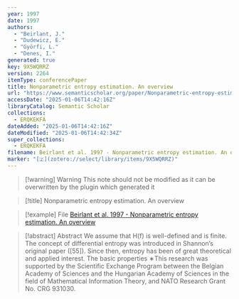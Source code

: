 ```yaml
---
year: 1997
date: 1997
authors:
  - "Beirlant, J."
  - "Dudewicz, E."
  - "Györfi, L."
  - "Denes, I."
generated: true
key: 9X5WQRRZ
version: 2264
itemType: conferencePaper
title: Nonparametric entropy estimation. An overview
url: "https://www.semanticscholar.org/paper/Nonparametric-entropy-estimation.-An-overview-Beirlant-Dudewicz/14ba9dccf06355d1c6478b843ccb8f56d7374409"
accessDate: "2025-01-06T14:42:16Z"
libraryCatalog: Semantic Scholar
collections:
  - ERQKEKFA
dateAdded: "2025-01-06T14:42:16Z"
dateModified: "2025-01-06T14:42:34Z"
super_collections:
  - ERQKEKFA
filename: Beirlant et al. 1997 - Nonparametric entropy estimation. An overview
marker: "[🇿](zotero://select/library/items/9X5WQRRZ)"
---
```


>[!warning] Warning
> This note should not be modified as it can be overwritten by the plugin which generated it

> [!title] Nonparametric entropy estimation. An overview

> [!example] File
> [Beirlant et al. 1997 - Nonparametric entropy estimation. An overview](Beirlant%20et%20al.%201997%20-%20Nonparametric%20entropy%20estimation.%20An%20overview.pdf)

> [!abstract] Abstract
> We assume that H(f) is well-defined and is finite. The concept of differential entropy was introduced in Shannon’s original paper ([55]). Since then, entropy has been of great theoretical and applied interest. The basic properties ∗This research was supported by the Scientific Exchange Program between the Belgian Academy of Sciences and the Hungarian Academy of Sciences in the field of Mathematical Information Theory, and NATO Research Grant No. CRG 931030.


